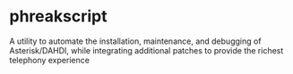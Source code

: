 # phreakscript
A utility to automate the installation, maintenance, and debugging of Asterisk/DAHDI, while integrating additional patches to provide the richest telephony experience
